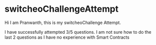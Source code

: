 # switcheoChallengeAttempt

  Hi I am Pranwanth, this is my switcheoChallenge Attempt.
  
  I have successfully attempted 3/5 questions. 
  I am not sure how to do the last 2 questions as I have no experience with Smart Contracts
